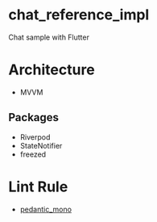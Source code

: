 # chat_reference_impl
Chat sample with Flutter

# Architecture
- MVVM

## Packages
- Riverpod
- StateNotifier
- freezed

# Lint Rule
- [pedantic_mono](https://pub.dev/packages/pedantic_mono)